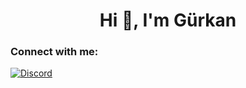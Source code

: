 <h1 align="center">Hi 👋, I'm Gürkan</h1>



### Connect with me:

[![Discord](https://discord.com/api/guilds/577869674801397760/widget.png?style=banner1)](https://discord.gg/XUck63E)


 
